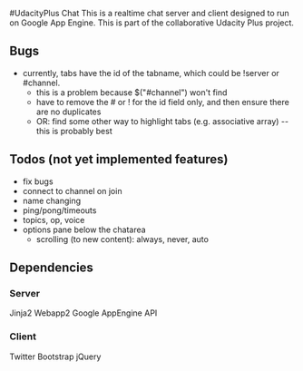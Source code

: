 #UdacityPlus Chat
This is a realtime chat server and client designed to run on Google App Engine.
This is part of the collaborative Udacity Plus project.

## Bugs
- currently, tabs have the id of the tabname, which could be !server or #channel.
  - this is a problem because $("#channel") won't find
  - have to remove the # or ! for the id field only, and then ensure there are no duplicates
  - OR: find some other way to highlight tabs (e.g. associative array) -- this is probably best

## Todos (not yet implemented features)
- fix bugs
- connect to channel on join
- name changing
- ping/pong/timeouts
- topics, op, voice
- options pane below the chatarea
  - scrolling (to new content): always, never, auto


## Dependencies
### Server
Jinja2
Webapp2
Google AppEngine API

### Client
Twitter Bootstrap
jQuery
